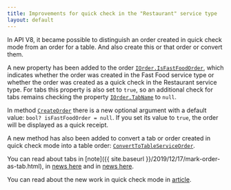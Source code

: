 ```yaml
---
title: Improvements for quick check in the "Restaurant" service type
layout: default
---
```


In API V8, it became possible to distinguish an order created in quick check mode from an order for a table. And also create this or that order or convert them.

A new property has been added to the order
[`IOrder.IsFastFoodOrder`](https://syrve.github.io/front.api.sdk/v8/html/P_Resto_Front_Api_Data_Orders_IOrder_IsFastFoodOrder.htm),
which indicates whether the order was created in the Fast Food service type or whether the order was created as a quick check in the Restaurant service type.
For tabs this property is also set to `true`, so an additional check for tabs remains checking the property
[`IOrder.TabName`](https://syrve.github.io/front.api.sdk/v8/html/P_Resto_Front_Api_Data_Orders_IOrder_TabName.htm) 
to `null`.

In method
[`CreateOrder`](https://syrve.github.io/front.api.sdk/v8/html/M_Resto_Front_Api_Editors_IEditSession_CreateOrder.htm)
there is a new optional argument with a default value: `bool? isFastFoodOrder = null`.
If you set its value to `true`, the order will be displayed as a quick receipt. 

A new method has also been added to convert a tab or order created in quick check mode into a table order:
[`ConvertToTableServiceOrder`](https://syrve.github.io/front.api.sdk/v8/html/M_Resto_Front_Api_Editors_IEditSession_ConvertToTableServiceOrder.htm).

You can read about tabs in [note]({{ site.baseurl }}/2019/12/17/mark-order-as-tab.html),
in [news here](https://en.syrve.help/articles/#!releasenotes/2022-spring)
and in [news here](https://en.syrve.help/articles/#!releasenotes/2022-summer).

You can read about the new work in quick check mode in [article](https://en.syrve.help/articles/#!releasenotes/2022-spring).
